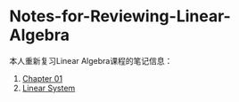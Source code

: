 # Notes-for-Reviewing-Linear-Algebra

本人重新复习Linear Algebra课程的笔记信息：

1. [Chapter 01](Chapter01)
  1. [Linear System](Chapter01/LinearSystem.md)
